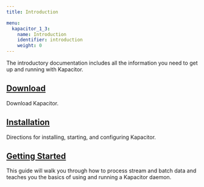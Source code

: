 ```yaml
---
title: Introduction

menu:
  kapacitor_1_3:
    name: Introduction
    identifier: introduction
    weight: 0
---
```


The introductory documentation includes all the information you need to get up and running with Kapacitor.

## [Download](https://influxdata.com/downloads/#kapacitor)
Download Kapacitor.

## [Installation](/kapacitor/v1.3/introduction/installation/)
Directions for installing, starting, and configuring Kapacitor.

## [Getting Started](/kapacitor/v1.3/introduction/getting_started/)
This guide will walk you through how to process stream and batch data and teaches you the basics of using and running a Kapacitor daemon.
